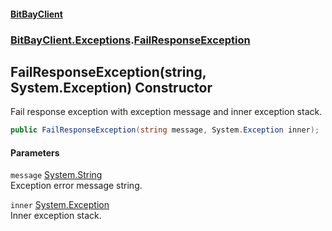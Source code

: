 #### [BitBayClient](./index.md 'index')
### [BitBayClient.Exceptions](./BitBayClient-Exceptions.md 'BitBayClient.Exceptions').[FailResponseException](./BitBayClient-Exceptions-FailResponseException.md 'BitBayClient.Exceptions.FailResponseException')
## FailResponseException(string, System.Exception) Constructor
Fail response exception with exception message and inner exception stack.  
```csharp
public FailResponseException(string message, System.Exception inner);
```
#### Parameters
<a name='BitBayClient-Exceptions-FailResponseException-FailResponseException(string_System-Exception)-message'></a>
`message` [System.String](https://docs.microsoft.com/en-us/dotnet/api/System.String 'System.String')  
Exception error message string.  
  
<a name='BitBayClient-Exceptions-FailResponseException-FailResponseException(string_System-Exception)-inner'></a>
`inner` [System.Exception](https://docs.microsoft.com/en-us/dotnet/api/System.Exception 'System.Exception')  
Inner exception stack.  
  
